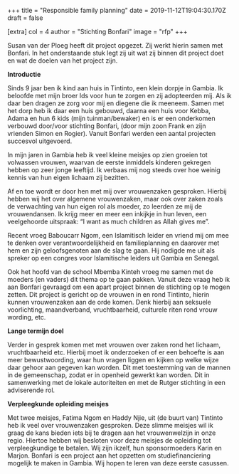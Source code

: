 +++
title = "Responsible family planning"
date = 2019-11-12T19:04:30.170Z
draft = false

[extra]
col = 4
author = "Stichting Bonfari"
image = "rfp"
+++
<p class="text-justify" style="white-space: pre-wrap">Susan van der Ploeg heeft dit project opgezet. Zij werkt hierin samen met Bonfari. In het onderstaande stuk legt zij uit wat zij binnen dit project doet en wat de doelen van het project zijn.</p>

**Introductie**

Sinds 9 jaar ben ik kind aan huis in Tintinto, een klein dorpje in Gambia. Ik beloofde met mijn broer Ids voor hun te zorgen en zij adopteerden mij. Als ik daar ben dragen ze zorg voor mij en diegene die ik meeneem. Samen met het dorp heb ik daar een huis gebouwd, daarna een huis voor Kebba, Adama en hun 6 kids (mijn tuinman/bewaker) en is er een onderkomen verbouwd door/voor stichting Bonfari, (door mijn zoon Frank en zijn vrienden Simon en Rogier). Vanuit Bonfari werden een aantal projecten succesvol uitgevoerd.

In mijn jaren in Gambia heb ik veel kleine meisjes op zien groeien tot volwassen vrouwen, waarvan de eerste inmiddels kinderen gekregen hebben op zeer jonge leeftijd. Ik verbaas mij nog steeds over hoe weinig kennis van hun eigen lichaam zij bezitten.

Af en toe wordt er door hen met mij over vrouwenzaken gesproken. Hierbij hebben wij het over algemene vrouwenzaken, maar ook over zaken zoals de verwachting van hun eigen rol als moeder, zo leerden ze mij de vrouwendansen. Ik krijg meer en meer een inkijkje in hun leven, een veelgehoorde uitspraak: “I want as much children as Allah gives me”.

Recent vroeg Baboucarr Ngom, een Islamitisch leider en vriend mij om mee te denken over verantwoordelijkheid en familieplanning en daarover met hem en zijn geloofsgenoten aan de slag te gaan. Hij nodigde me uit als spreker op een congres voor Islamitische leiders uit Gambia en Senegal.

Ook het hoofd van de school Mbemba Kinteh vroeg me samen met de moeders (en vaders) dit thema op te gaan pakken. Vanuit deze vraag heb ik aan Bonfari gevraagd om een apart project binnen de stichting op te mogen zetten. Dit project is gericht op de vrouwen in en rond Tintinto, hierin kunnen vrouwenzaken aan de orde komen. Denk hierbij aan seksuele voorlichting, maandverband, vruchtbaarheid, culturele riten rond vrouw wording, etc.

**Lange termijn doel**

Verder in gesprek komen met met vrouwen over zaken rond het lichaam, vruchtbaarheid etc. Hierbij moet ik onderzoeken of er een behoefte is aan meer bewustwoording, waar hun vragen liggen en kijken op welke wijze daar gehoor aan gegeven kan worden. Dit met toestemming van de mannen in de gemeenschap, zodat er in openheid gewerkt kan worden.
Dit in samenwerking met de lokale autoriteiten en met de Rutger stichting in een adviserende rol.

**Verpleegkunde opleiding meisjes**

Met twee meisjes, Fatima Ngom en Haddy Njie,  uit (de buurt van) Tintinto heb ik veel over vrouwenzaken gesproken. Deze slimme meisjes wil ik graag de kans bieden iets bij te dragen aan het vrouwenwelzijn in onze regio. Hiertoe hebben wij besloten voor deze meisjes de opleiding tot verpleegkundige te betalen. Wij zijn ikzelf, hun sponsormoeders Karin en Marjon.
Bonfari is een project aan het opzetten om studiefinanciering mogelijk te maken in Gambia. Wij hopen te leren van deze eerste casussen.

</p>